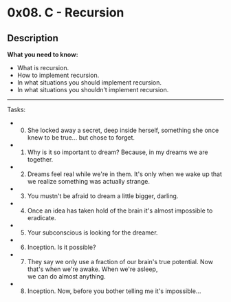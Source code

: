 # 0x08. C - Recursion
## Description
**What you need to know:**  
* What is recursion.  
* How to implement recursion.  
* In what situations you should implement recursion.  
* In what situations you shouldn’t implement recursion.  
---
Tasks:
* 0. She locked away a secret, deep inside herself, something she once knew to be true... but chose to forget.  
* 1. Why is it so important to dream? Because, in my dreams we are together.  
* 2. Dreams feel real while we're in them. It's only when we wake up that we realize something was actually strange.  
* 3. You mustn't be afraid to dream a little bigger, darling.  
* 4. Once an idea has taken hold of the brain it's almost impossible to eradicate.  
* 5. Your subconscious is looking for the dreamer.  
* 6. Inception. Is it possible?  
* 7. They say we only use a fraction of our brain's true potential. Now that's when we're awake. When we're asleep,  
we can do almost anything.  
* 8. Inception. Now, before you bother telling me it's impossible...  
